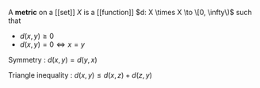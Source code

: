 A **metric** on a [[set]] $X$ is a [[function]] $d: X \times X \to \[0, \infty\)$ such that

* $d(x,y) \geq 0$
* $d(x, y) = 0 \iff x = y$

Symmetry
: $d(x,y) = d(y,x)$

Triangle inequality
: $d(x,y) \leq d(x, z) + d(z,y)$
